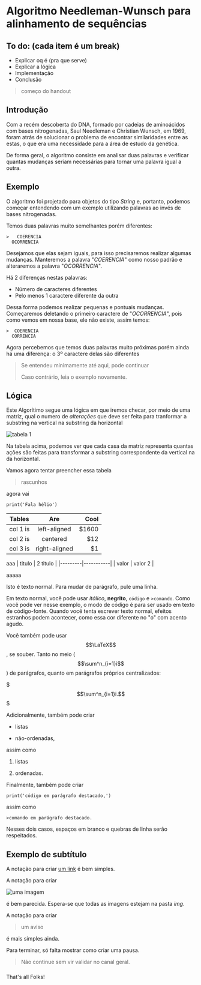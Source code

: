 Algoritmo Needleman-Wunsch para alinhamento de sequências
==========================

To do: (cada item é um break)
---

* Explicar oq é (pra que serve)
* Explicar a lógica
* Implementação
* Conclusão

>começo do handout

Introdução
---

Com a recém descoberta do DNA, formado por cadeias de aminoácidos com bases
nitrogenadas, Saul Needleman e Christian Wunsch, em 1969, foram atrás de 
solucionar o problema de encontrar similaridades entre as estas, o que era
uma necessidade para a área de estudo da genética.

De forma geral, o algoritmo consiste em analisar duas palavras e verificar
quantas mudanças seriam necessárias para tornar uma palavra igual a outra.

Exemplo
---
O algoritmo foi projetado para objetos do tipo *String* e, portanto, podemos
começar entendendo com um exemplo utilizando palavras ao invés de bases
nitrogenadas.

Temos duas palavras muito semelhantes porém diferentes:

    >   COERENCIA
      OCORRENCIA
      

Desejamos que elas sejam iguais, para isso precisaremos realizar algumas mudanças.
Manteremos a palavra "*COERENCIA*" como nosso padrão e alteraremos a palavra "*OCORRENCIA*".

Há 2 diferenças nestas palavras:

* Número de caracteres diferentes
* Pelo menos 1 caractere diferente da outra


Dessa forma podemos realizar pequenas e pontuais mudanças. Começaremos deletando o primeiro
caractere de "*OCORRENCIA*", pois como vemos em nossa base, ele não existe, assim temos:

    >  COERENCIA
      CORRENCIA 

Agora percebemos que temos duas palavras muito próximas porém ainda há uma diferença: 
o 3º caractere delas são diferentes

> Se entendeu minimamente até aqui, pode continuar
> 
> Caso contrário, leia o exemplo novamente.

Lógica
---

Este Algorítimo segue uma lógica em que iremos checar, por meio de uma matriz, 
qual o numero de *alterações* que deve ser feita para tranformar a substring na 
vertical na substring da horizontal


![tabela 1](tabela-1.png)

Na tabela acima, podemos ver que cada casa da matriz representa quantas ações são 
feitas para transformar a substring correspondente da vertical na da horizontal.

Vamos agora tentar preencher essa tabela 

>rascunhos

agora vai
  
    print('Fala hélio')

| Tables   |      Are      |  Cool |
|----------|:-------------:|------:|
| col 1 is |  left-aligned | $1600 |
| col 2 is |    centered   |   $12 |
| col 3 is | right-aligned |    $1 |

aaa
| titulo  | 2 titulo  |
|---------|-----------|
| valor   |  valor 2  |

aaaaa


Isto é texto normal. Para mudar de parágrafo, pule uma linha.

Em texto normal, você pode usar *itálico*, **negrito**, `código` e `>comando`.
Como você pode ver nesse exemplo, o modo de código é para ser usado em texto de
código-fonte. Quando você tenta escrever texto normal, efeitos estranhos podem
acontecer, como essa cor diferente no "o" com acento agudo.

Você também pode usar $$\LaTeX$$, se souber. Tanto no meio ($$\sum^n_{i=1}i$$)
de parágrafos, quanto em parágrafos próprios centralizados:

$$$\sum^n_{i=1}i.$$$

Adicionalmente, também pode criar

* listas

* não-ordenadas,

assim como

1. listas

2. ordenadas.

Finalmente, também pode criar

    print('código em parágrafo destacado,')

assim como

    >comando em parágrafo destacado.

Nesses dois casos, espaços em branco e quebras de linha serão respeitados.


Exemplo de subtítulo
--------------------

A notação para criar [um link](https://www.insper.edu.br/) é bem simples.

A notação para criar

![uma imagem](exemplo.png)

é bem parecida. Espera-se que todas as imagens estejam na pasta *img*.

A notação para criar

>um aviso

é mais simples ainda.

Para terminar, só falta mostrar como criar uma pausa.

>Não continue sem vir validar no canal geral.

###

That's all Folks!
